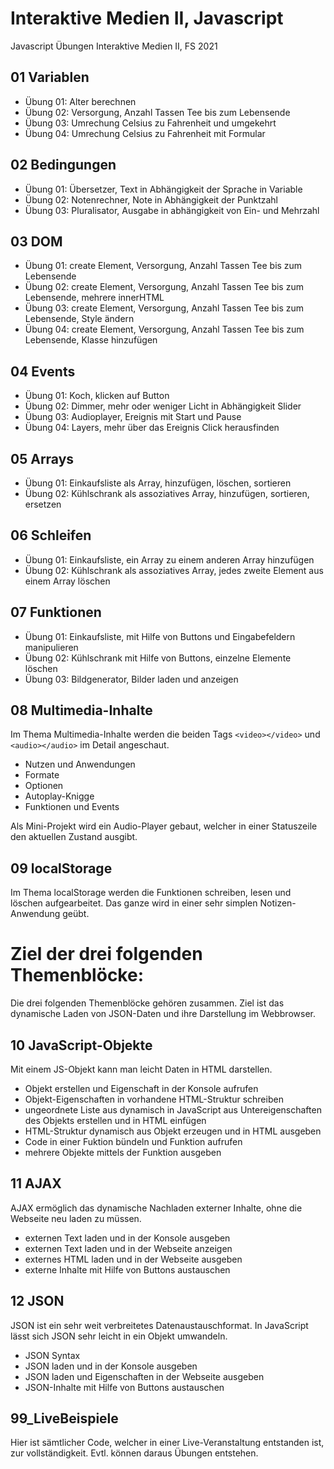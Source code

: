 # Interaktive Medien II, Javascript
Javascript Übungen Interaktive Medien II, FS 2021
## 01 Variablen
- Übung 01: Alter berechnen
- Übung 02: Versorgung, Anzahl Tassen Tee bis zum Lebensende
- Übung 03: Umrechung Celsius zu Fahrenheit und umgekehrt
- Übung 04: Umrechung Celsius zu Fahrenheit mit Formular
## 02 Bedingungen
- Übung 01: Übersetzer, Text in Abhängigkeit der Sprache in Variable
- Übung 02: Notenrechner, Note in Abhängigkeit der Punktzahl
- Übung 03: Pluralisator, Ausgabe in abhängigkeit von Ein- und Mehrzahl
## 03 DOM
- Übung 01: create Element, Versorgung, Anzahl Tassen Tee bis zum Lebensende
- Übung 02: create Element, Versorgung, Anzahl Tassen Tee bis zum Lebensende, mehrere innerHTML
- Übung 03: create Element, Versorgung, Anzahl Tassen Tee bis zum Lebensende, Style ändern
- Übung 04: create Element, Versorgung, Anzahl Tassen Tee bis zum Lebensende, Klasse hinzufügen
## 04 Events
- Übung 01: Koch, klicken auf Button
- Übung 02: Dimmer, mehr oder weniger Licht in Abhängigkeit Slider
- Übung 03: Audioplayer, Ereignis mit Start und Pause
- Übung 04: Layers, mehr über das Ereignis Click herausfinden
## 05 Arrays
- Übung 01: Einkaufsliste als Array, hinzufügen, löschen, sortieren
- Übung 02: Kühlschrank als assoziatives Array, hinzufügen, sortieren, ersetzen
## 06 Schleifen
- Übung 01: Einkaufsliste, ein Array zu einem anderen Array hinzufügen
- Übung 02: Kühlschrank als assoziatives Array, jedes zweite Element aus einem Array löschen
## 07 Funktionen
- Übung 01: Einkaufsliste, mit Hilfe von Buttons und Eingabefeldern manipulieren
- Übung 02: Kühlschrank mit Hilfe von Buttons, einzelne Elemente löschen
- Übung 03: Bildgenerator, Bilder laden und anzeigen


## 08 Multimedia-Inhalte
Im Thema Multimedia-Inhalte werden die beiden Tags ``<video></video>`` und ``<audio></audio>`` im Detail angeschaut.

- Nutzen und Anwendungen
- Formate
- Optionen
- Autoplay-Knigge
- Funktionen und Events

Als Mini-Projekt wird ein Audio-Player gebaut, welcher in einer Statuszeile den aktuellen Zustand ausgibt.

## 09 localStorage

Im Thema localStorage werden die Funktionen schreiben, lesen und löschen aufgearbeitet. Das ganze wird in einer sehr simplen Notizen-Anwendung geübt.

# Ziel der drei folgenden Themenblöcke:
Die drei folgenden Themenblöcke gehören zusammen. Ziel ist das dynamische Laden von JSON-Daten und ihre Darstellung im Webbrowser.

## 10 JavaScript-Objekte
Mit einem JS-Objekt kann man leicht Daten in HTML darstellen.
- Objekt erstellen und Eigenschaft in der Konsole aufrufen
- Objekt-Eigenschaften in vorhandene HTML-Struktur schreiben
- ungeordnete Liste aus dynamisch in JavaScript aus Untereigenschaften des Objekts erstellen und in HTML einfügen
- HTML-Struktur dynamisch aus Objekt erzeugen und in HTML ausgeben
- Code in einer Fuktion bündeln und Funktion aufrufen
- mehrere Objekte mittels der Funktion ausgeben

## 11 AJAX
AJAX ermöglich das dynamische Nachladen externer Inhalte, ohne die Webseite neu laden zu müssen.
- externen Text laden und in der Konsole ausgeben
- externen Text laden und in der Webseite anzeigen
- externes HTML laden und in der Webseite ausgeben
- externe Inhalte mit Hilfe von Buttons austauschen

## 12 JSON
JSON ist ein sehr weit verbreitetes Datenaustauschformat. In JavaScript lässt sich JSON sehr leicht in ein Objekt umwandeln.
- JSON Syntax
- JSON laden und in der Konsole ausgeben
- JSON laden und Eigenschaften in der Webseite ausgeben
- JSON-Inhalte mit Hilfe von Buttons austauschen

## 99_LiveBeispiele
Hier ist sämtlicher Code, welcher in einer Live-Veranstaltung entstanden ist, zur vollständigkeit. Evtl. können daraus Übungen entstehen.
